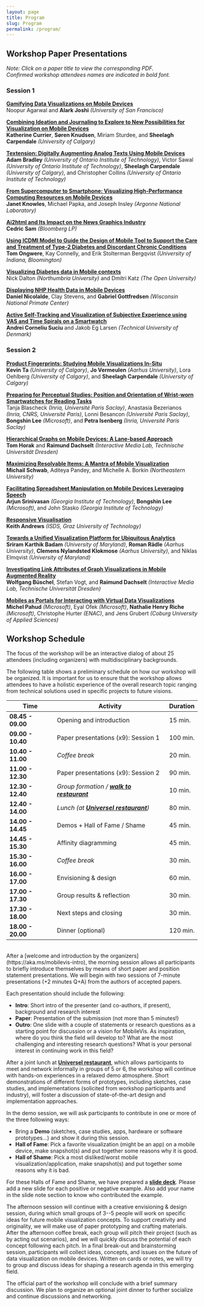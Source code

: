 ```yaml
---
layout: page
title: Program
slug: Program
permalink: /program/
---
```



## Workshop Paper Presentations

*Note: Click on a paper title to view the corresponding PDF.* 
<br>*Confirmed workshop attendees names are indicated in bold font.*

### Session 1 

**[Gamifying Data Visualizations on Mobile Devices](../assets/mobilevis2018_paper_9.pdf)**
<br>Noopur Agarwal and __Alark Joshi__ *(University of San Francisco)*

**[Combining Ideation and Journaling to Explore to New Possibilities for Visualization on Mobile Devices](../assets/mobilevis2018_paper_19.pdf)**
<br>__Katherine Currier__, __Søren Knudsen__, Miriam Sturdee, and __Sheelagh Carpendale__ *(University of Calgary)*

**[Textension: Digitally Augmenting Analog Texts Using Mobile Devices](../assets/mobilevis2018_paper_5.pdf)**
<br>__Adam Bradley__ *(University of Ontario Institute of Technology)*, Victor Sawal *(University of Ontario Institute of Technology)*, __Sheelagh Carpendale__ *(University of Calgary)*, and Christopher Collins *(University of Ontario Institute of Technology)*

**[From Supercomputer to Smartphone: Visualizing High-Performance Computing Resources on Mobile Devices](../assets/mobilevis2018_paper_7.pdf)**
<br>__Janet Knowles__, Michael Papka, and Joseph Insley *(Argonne National Laboratory)*

**[Ai2html and Its Impact on the News Graphics Industry](../assets/mobilevis2018_paper_20.pdf)**
<br>__Cedric Sam__ *(Bloomberg LP)*

**[Using ICDMI Model to Guide the Design of Mobile Tool to Support the Care and Treatment of Type-2 Diabetes and Discordant Chronic Conditions](../assets/mobilevis2018_paper_6.pdf)**
<br>__Tom Ongwere__, Kay Connelly, and Erik Stolterman Bergqvist *(University of Indiana, Bloomington)*

**[Visualizing Diabetes data in Mobile contexts](../assets/mobilevis2018_paper_8.pdf)**
<br>Nick Dalton *(Northumbria University)* and Dmitri Katz *(The Open University)*

**[Displaying NHP Health Data in Mobile Devices](../assets/mobilevis2018_paper_14.pdf)**
<br>__Daniel Nicolalde__, Clay Stevens, and __Gabriel Gottfredsen__ *(Wisconsin National Primate Center)*

**[Active Self-Tracking and Visualization of Subjective Experience using VAS and Time Spirals on a Smartwatch](../assets/mobilevis2018_paper_16.pdf)**
<br>__Andrei Corneliu Suciu__ and Jakob Eg Larsen *(Technical University of Denmark)*

### Session 2

**[Product Fingerprints: Studying Mobile Visualizations In-Situ](../assets/mobilevis2018_paper_2.pdf)**
<br>__Kevin Ta__ *(University of Calgary)*, __Jo Vermeulen__ *(Aarhus University)*, Lora Oehlberg *(University of Calgary)*, and __Sheelagh Carpendale__ *(University of Calgary)*

**[Preparing for Perceptual Studies: Position and Orientation of Wrist-worn Smartwatches for Reading Tasks](../assets/mobilevis2018_paper_11.pdf)**
<br>Tanja Blascheck *(Inria, Université Paris Saclay)*, Anastasia Bezerianos *(Inria, CNRS, Université Paris)*, Lonni Besancon *(Université Paris Saclay)*, __Bongshin Lee__ *(Microsoft)*, and __Petra Isenberg__ *(Inria, Université Paris Saclay)*

**[Hierarchical Graphs on Mobile Devices: A Lane-based Approach](../assets/mobilevis2018_paper_1.pdf)**
<br>__Tom Horak__ and __Raimund Dachselt__ *(Interactive Media Lab, Technische Universität Dresden)*

**[Maximizing Resolvable Items: A Mantra of Mobile Visualization](../assets/mobilevis2018_paper_10.pdf)**
<br>__Michail Schwab__, Aditeya Pandey, and Michelle A. Borkin *(Northeastern University)*

**[Facilitating Spreadsheet Manipulation on Mobile Devices Leveraging Speech](../assets/mobilevis2018_paper_15.pdf)**
<br>__Arjun Srinivasan__ *(Georgia Institute of Technology)*, __Bongshin Lee__ *(Microsoft)*, and John Stasko *(Georgia Institute of Technology)*

**[Responsive Visualisation](../assets/mobilevis2018_paper_4.pdf)**
<br>__Keith Andrews__ *(ISDS, Graz University of Technology)*

**[Towards a Unified Visualization Platform for Ubiquitous Analytics](../assets/mobilevis2018_paper_13.pdf)**
<br>__Sriram Karthik Badam__ *(University of Maryland)*, __Roman Rädle__ *(Aarhus University)*, __Clemens Nylandsted Klokmose__ *(Aarhus University)*, and Niklas Elmqvist *(University of Maryland)*

**[Investigating Link Attributes of Graph Visualizations in Mobile Augmented Reality](../assets/mobilevis2018_paper_12.pdf)**
<br>__Wolfgang Büschel__, Stefan Vogt, and __Raimund Dachselt__ *(Interactive Media Lab, Technische Universität Dresden)*

**[Mobiles as Portals for Interacting with Virtual Data Visualizations](../assets/mobilevis2018_paper_18.pdf)**
<br>__Michel Pahud__ *(Microsoft)*, Eyal Ofek *(Microsoft)*, __Nathalie Henry Riche__ *(Microsoft)*, Christophe Hurter *(ENAC)*, and Jens Grubert *(Coburg University of Applied Sciences)*

## Workshop Schedule

The focus of the workshop will be an interactive dialog of about 25 attendees (including organizers) with multidisciplinary backgrounds. 

The following table shows a preliminary schedule on how our workshop will be organized. It is important for us to ensure that the workshop allows attendees to have a holistic experience of the overall research topic ranging from technical solutions used in specific projects to future visions.

| **Time** 	          | Activity            	                | Duration 	|
|------------------   |-------------------------------------	|---------	|
| **08.45 - 09.00** 	| Opening and introduction            	| 15 min. 	|
| **09.00 - 10.40** 	| Paper presentations (x9): Session 1   | 100 min. 	|
| **10.40 - 11.00** 	| *Coffee break*                        | 20 min. 	|
| **11.00 - 12.30** 	| Paper presentations (x9): Session 2   | 90 min. 	|
| **12.30 - 12.40** 	| *Group formation / **[walk to restaurant](https://goo.gl/maps/pkvAbz5JzJu)***| 10 min. 	|
| **12.40 - 14.00** 	| *Lunch (at **[Universel restaurant](https://goo.gl/maps/pkvAbz5JzJu)**)*              	| 80 min. 	|
| **14.00 - 14.45** 	| Demos + Hall of Fame / Shame        	| 45 min. 	|
| **14.45 - 15.30** 	| Affinity diagramming                	| 45 min. 	|
| **15.30 - 16.00** 	| *Coffee break*                        | 30 min. 	|
| **16.00 - 17.00** 	| Envisioning & design                	| 60 min. 	|
| **17.00 - 17.30** 	| Group results & reflection           	| 30 min. 	|
| **17.30 - 18.00** 	| Next steps and closing        	      | 30 min. 	|
| **18.00 - 20.00** 	| Dinner (optional)             	      | 120 min. 	|

<br>
After a [welcome and introduction by the organizers](https://aka.ms/mobilevis-intro), the morning session allows all participants to briefly introduce themselves by means of short paper and position statement presentations. We will begin with two sessions of 7-minute presentations (+2 minutes Q+A) from the authors of accepted papers. 

Each presentation should include the following: 
-	**Intro**: Short intro of the presenter (and co-authors, if present), background and research interest 
-	**Paper**: Presentation of the submission (not more than 5 minutes!) 
-	**Outro**: One slide with a couple of statements or research questions as a starting point for discussion or a vision for MobileVis. As inspiration, where do you think the field will develop to? What are the most challenging and interesting research questions? What is your personal interest in continuing work in this field? 

After a joint lunch at **[Universel restaurant](https://goo.gl/maps/pkvAbz5JzJu)**, which allows participants to meet and network informally in groups of 5 or 6, the workshop will continue with hands-on experiences in a relaxed demo atmosphere. Short demonstrations of different forms of prototypes, including sketches, case studies, and implementations (solicited from workshop participants and industry), will foster a discussion of state-of-the-art design and implementation approaches.

In the demo session, we will ask participants to contribute in one or more of the three following ways: 
-	Bring a **Demo** (sketches, case studies, apps, hardware or software prototypes…) and show it during this session. 
-	**Hall of Fame**: Pick a favorite visualization (might be an app) on a mobile device, make snapshot(s) and put together some reasons why it is good. 
-	**Hall of Shame**: Pick a most disliked/worst mobile visualization/application, make snapshot(s) and put together some reasons why it is bad. 

For these Halls of Fame and Shame, we have prepared a **[slide deck](https://docs.google.com/presentation/d/1ZhDJUTvg6djt37i4aADAVyh9Wb8kFDkSCLvB8trjOtk/edit?usp=sharing)**. Please add a new slide for each positive or negative example. Also add your name in the slide note section to know who contributed the example. 

The afternoon session will continue with a creative envisioning & design session, during which small groups of 3--5 people will work on specific ideas for future mobile visualization concepts. To support creativity and originality, we will make use of paper prototyping and crafting materials. After the afternoon coffee break, each group will pitch their project (such as by acting out scenarios), and we will quickly discuss the potential of each concept following each pitch. In a final break-out and brainstorming session, participants will collect ideas, concepts, and issues on the future of data visualization on mobile devices. Written on cards or notes, we will try to group and discuss ideas for shaping a research agenda in this emerging field.

The official part of the workshop will conclude with a brief summary discussion. We plan to organize an optional joint dinner to further socialize and continue discussions and networking.